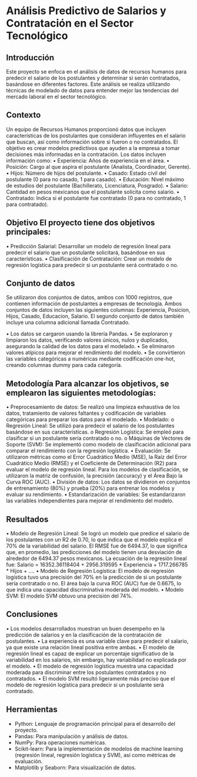 # Análisis Predictivo de Salarios y Contratación en el Sector Tecnológico

## Introducción 

Este proyecto se enfoca en el análisis de datos de recursos humanos para predecir el salario de los postulantes y determinar si serán contratados, basándose en diferentes factores. Este análisis se realiza utilizando técnicas de modelado de datos para entender mejor las tendencias del mercado laboral en el sector tecnológico.

## Contexto 

Un equipo de Recursos Humanos proporcionó datos que incluyen características de los postulantes que consideran influyentes en el salario que buscan, así como información sobre si fueron o no contratados. El objetivo es crear modelos predictivos que ayuden a la empresa a tomar decisiones más informadas en la contratación. Los datos incluyen información como:
•	Experiencia: Años de experiencia en el área.
•	Posición: Cargo al que aspira el postulante (Analista, Coordinador, Gerente).
•	Hijos: Número de hijos del postulante.
•	Casado: Estado civil del postulante (0 para no casado, 1 para casado).
•	Educación: Nivel máximo de estudios del postulante (Bachillerato, Licenciatura, Posgrado).
•	Salario: Cantidad en pesos mexicanos que el postulante solicita como salario.
•	Contratado: Indica si el postulante fue contratado (0 para no contratado, 1 para contratado).

## Objetivo El proyecto tiene dos objetivos principales:

•	Predicción Salarial: Desarrollar un modelo de regresión lineal para predecir el salario que un postulante solicitará, basándose en sus características.
•	Clasificación de Contratación: Crear un modelo de regresión logística para predecir si un postulante será contratado o no.

## Conjunto de datos 

Se utilizaron dos conjuntos de datos, ambos con 1000 registros, que contienen información de postulantes a empresas de tecnología. Ambos conjuntos de datos incluyen las siguientes columnas: Experiencia, Posicion, Hijos, Casado, Educacion, Salario. El segundo conjunto de datos también incluye una columna adicional llamada Contratado.

•	Los datos se cargaron usando la librería Pandas.
•	Se exploraron y limpiaron los datos, verificando valores únicos, nulos y duplicados, asegurando la calidad de los datos para el modelado.
•	Se eliminaron valores atípicos para mejorar el rendimiento del modelo.
•	Se convirtieron las variables categóricas a numéricas mediante codificación one-hot, creando columnas dummy para cada categoría.

## Metodología Para alcanzar los objetivos, se emplearon las siguientes metodologías:

•	Preprocesamiento de datos: Se realizó una limpieza exhaustiva de los datos, tratamiento de valores faltantes y codificación de variables categóricas para preparar los datos para el modelado.
•	Modelado: 
o	Regresión Lineal: Se utilizó para predecir el salario de los postulantes basándose en sus características.
o	Regresión Logística: Se empleó para clasificar si un postulante sería contratado o no.
o	Máquinas de Vectores de Soporte (SVM): Se implementó como modelo de clasificación adicional para comparar el rendimiento con la regresión logística.
•	Evaluación: Se utilizaron métricas como el Error Cuadrático Medio (MSE), la Raíz del Error Cuadrático Medio (RMSE) y el Coeficiente de Determinación (R2) para evaluar el modelo de regresión lineal. Para los modelos de clasificación, se utilizaron la matriz de confusión, la precisión (accuracy) y el Área Bajo la Curva ROC (AUC).
•	División de datos: Los datos se dividieron en conjuntos de entrenamiento (80%) y prueba (20%) para entrenar los modelos y evaluar su rendimiento.
•	Estandarización de variables: Se estandarizaron las variables independientes para mejorar el rendimiento del modelo.

## Resultados

•	Modelo de Regresión Lineal: Se logró un modelo que predice el salario de los postulantes con un R2 de 0.70, lo que indica que el modelo explica el 70% de la variabilidad del salario. El RMSE fue de 6494.37, lo que significa que, en promedio, las predicciones del modelo tienen una desviación de alrededor de 6494.37 pesos mexicanos. La ecuación de la regresión lineal fue: Salario = 16352.36118404 + 2956.319595 * Experiencia + 1717.266785 * Hijos + ....
•	Modelo de Regresión Logística: El modelo de regresión logística tuvo una precisión del 70% en la predicción de si un postulante sería contratado o no. El área bajo la curva ROC (AUC) fue de 0.6675, lo que indica una capacidad discriminativa moderada del modelo.
•	Modelo SVM: El modelo SVM obtuvo una precisión del 74%.

## Conclusiones

•	Los modelos desarrollados muestran un buen desempeño en la predicción de salarios y en la clasificación de la contratación de postulantes.
•	La experiencia es una variable clave para predecir el salario, ya que existe una relación lineal positiva entre ambas.
•	El modelo de regresión lineal es capaz de explicar un porcentaje significativo de la variabilidad en los salarios, sin embargo, hay variabilidad no explicada por el modelo.
•	El modelo de regresión logística muestra una capacidad moderada para discriminar entre los postulantes contratados y no contratados.
•	El modelo SVM resultó ligeramente más preciso que el modelo de regresión logística para predecir si un postulante será contratado.

## Herramientas

-	Python: Lenguaje de programación principal para el desarrollo del proyecto.
- Pandas: Para manipulación y análisis de datos.
- NumPy: Para operaciones numéricas.
- Scikit-learn: Para la implementación de modelos de machine learning (regresión lineal, regresión logística y SVM), así como métricas de evaluación.
- Matplotlib y Seaborn: Para visualización de datos.

